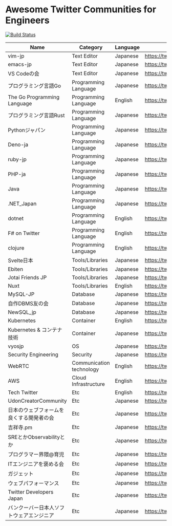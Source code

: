 # Awesome Twitter Communities for Engineers

[![Build Status](https://github.com/mattn/awesome-twitter-communities/actions/workflows/lint.yaml/badge.svg?branch=main)](https://github.com/mattn/awesome-twitter-communities/actions/workflows/lint.yaml?query=branch%3Amain)

|Name|Category|Language|URL|
|-|-|-|-|
|vim-jp|Text Editor|Japanese|https://twitter.com/i/communities/1497961032404594691|
|emacs-jp|Text Editor|Japanese|https://twitter.com/i/communities/1498276712034947072|
|VS Codeの会|Text Editor|Japanese|https://twitter.com/i/communities/1498865559353511941|
|プログラミング言語Go|Programming Language|Japanese|https://twitter.com/i/communities/1498095077222400000|
|The Go Programming Language|Programming Language|English|https://twitter.com/i/communities/1493637136502960134|
|プログラミング言語Rust|Programming Language|Japanese|https://twitter.com/i/communities/1498496039401451522|
|Pythonジャパン|Programming Language|Japanese|https://twitter.com/i/communities/1498184748728205315|
|Deno-ja|Programming Language|Japanese|https://twitter.com/i/communities/1498174921562013698|
|ruby-jp|Programming Language|Japanese|https://twitter.com/i/communities/1496768365683408900|
|PHP-ja|Programming Language|Japanese|https://twitter.com/i/communities/1497741277789835264|
|Java|Programming Language|Japanese|https://twitter.com/i/communities/1497219281079398402|
|.NET_Japan|Programming Language|Japanese|https://twitter.com/i/communities/1496977662640009217|
|dotnet|Programming Language|English|https://twitter.com/i/communities/1488624124817666051|
|F# on Twitter|Programming Language|English|https://twitter.com/i/communities/1493280005589196801|
|clojure|Programming Language|English|https://twitter.com/i/communities/1494013093059432451|
|Svelte日本|Tools/Libraries|Japanese|https://twitter.com/i/communities/1499182207491260424|
|Ebiten|Tools/Libraries|Japanese|https://twitter.com/i/communities/1498350105346600960|
|Jotai Friends JP|Tools/Libraries|Japanese|https://twitter.com/i/communities/1497150937806213120|
|Nuxt|Tools/Libraries|English|https://twitter.com/i/communities/1498235047194808320|
|MySQL-JP|Database|Japanese|https://twitter.com/i/communities/1496795585982382084|
|自作DBMS友の会|Database|Japanese|https://twitter.com/i/communities/1498114917672505344|
|NewSQL_jp|Database|Japanese|https://twitter.com/i/communities/1498603867285581824|
|Kubernetes|Container|English|https://twitter.com/i/communities/1444745802383953921|
|Kubernetes & コンテナ技術|Container|Japanese|https://twitter.com/i/communities/1498974495989956614|
|vyosjp|OS|Japanese|https://twitter.com/i/communities/1498101007733370880|
|Security Engineering|Security|Japanese|https://twitter.com/i/communities/1498138021723467781|
|WebRTC|Communication technology|English|https://twitter.com/i/communities/1498133315164860419|
|AWS|Cloud Infrastructure|English|https://twitter.com/i/communities/1471503983839567878|
|Tech Twitter|Etc|English|https://twitter.com/i/communities/1472105760389668865|
|UdonCreatorCommunity|Etc|Japanese|https://twitter.com/i/communities/1497068375553765378|
|日本のウェブフォームを良くする開発者の会|Etc|Japanese|https://twitter.com/i/communities/1498168121336614916|
|吉祥寺.pm|Etc|Japanese|https://twitter.com/i/communities/1498106494989967363|
|SREとかObservabilityとか|Etc|Japanese|https://twitter.com/i/communities/1498088713670172675|
|プログラマー界隈@育児|Etc|Japanese|https://twitter.com/i/communities/1498484033491456000|
|ITエンジニアを褒める会|Etc|Japanese|https://twitter.com/i/communities/1494319842585083906|
|ガジェット|Etc|Japanese|https://twitter.com/i/communities/1498224086652121099|
|ウェブパフォーマンス|Etc|Japanese|https://twitter.com/i/communities/1498089387422515202|
|Twitter Developers Japan|Etc|Japanese|https://twitter.com/i/communities/1493041080077795328|
|バンクーバー日本人ソフトウェアエンジニア|Etc|Japanese|https://twitter.com/i/communities/1498574247895056384|
